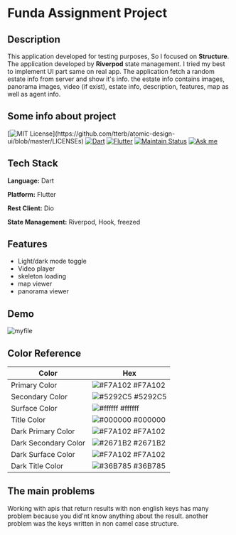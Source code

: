 
# Funda Assignment Project
## Description

This application developed for testing purposes, So I focused on **Structure**. The application developed by **Riverpod** state management. I tried my best to implement UI part same on real app.
The application fetch a random estate info from server and show it's info. the estate info contains
images, panorama images, video (if exist), estate info, description, features, map as well as agent info.
 



## Some info about project


[![MIT License](https://img.shields.io/apm/l/atomic-design-ui.svg?)](https://github.com/tterb/atomic-design-ui/blob/master/LICENSEs)
[![Dart](https://img.shields.io/badge/Dart-0175C2?style=for-the-badge&logo=dart&logoColor=white)](https://dart.dev/)
[![Flutter](https://img.shields.io/badge/Flutter-02569B?style=for-the-badge&logo=flutter&logoColor=white)](https://flutter.dev/)
[![Maintain Status](https://img.shields.io/badge/Maintained%3F-yes-green.svg)]()
[![Ask me](https://img.shields.io/badge/Ask%20me-anything-1abc9c.svg)](https://alirezat66.github.io/)



## Tech Stack

**Language:** Dart

**Platform:** Flutter

**Rest Client:** Dio

**State Management:** Riverpod, Hook, freezed

## Features

- Light/dark mode toggle
- Video player
- skeleton loading
- map viewer
- panorama viewer



## Demo

![myfile](https://github.com/alirezat66/funda/blob/master/images/demo.gif)

## Color Reference

| Color             | Hex                                                                |
| ----------------- | ------------------------------------------------------------------ |
| Primary Color | ![#F7A102](https://via.placeholder.com/10/F7A102?text=+) #F7A102 |
| Secondary Color | ![#5292C5](https://via.placeholder.com/10/5292C5?text=+) #5292C5 |
| Surface Color | ![#ffffff](https://via.placeholder.com/10/ffffff?text=+) #ffffff |
| Title Color | ![#000000](https://via.placeholder.com/10/000000?text=+) #000000 |
| Dark Primary Color | ![#F7A102](https://via.placeholder.com/10/F7A102?text=+) #F7A102 |
| Dark Secondary Color | ![#2671B2](https://via.placeholder.com/10/2671B2?text=+) #2671B2 |
| Dark Surface Color | ![#F7A102](https://via.placeholder.com/10/F7A102?text=+) #F7A102 |
| Dark Title Color | ![#36B785](https://via.placeholder.com/10/36B785?text=+) #36B785 |

## The main problems

Working with apis that return results with non english keys has many problem because you did'nt know anything
about the result. another problem was the keys written in non camel case structure.


